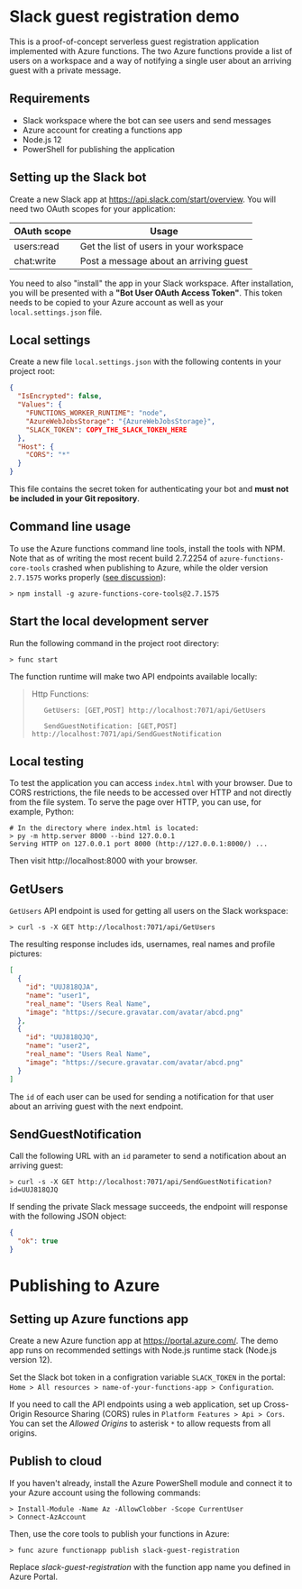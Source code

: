 # Slack guest registration demo

This is a proof-of-concept serverless guest registration application implemented with Azure functions. The two Azure functions provide a list of users on a workspace and a way of notifying a single user about an arriving guest with a private message.

<!-- temporarily suspended -->
<!-- A demo UI of the application can be viewed at: https://raw.githack.com/swd1tn002/slack-guest-registration/master/ -->

## Requirements

* Slack workspace where the bot can see users and send messages
* Azure account for creating a functions app
* Node.js 12
* PowerShell for publishing the application


## Setting up the Slack bot

Create a new Slack app at https://api.slack.com/start/overview. You will need two OAuth scopes for your application:

OAuth scope | Usage
------------|-------
users:read  | Get the list of users in your workspace
chat:write  | Post a message about an arriving guest

You need to also "install" the app in your Slack workspace. After installation, you will be presented with a **"Bot User OAuth Access Token"**. This token needs to be copied to your Azure account as well as your `local.settings.json` file.


## Local settings

Create a new file `local.settings.json` with the following contents in your project root:

```json
{
  "IsEncrypted": false,
  "Values": {
    "FUNCTIONS_WORKER_RUNTIME": "node",
    "AzureWebJobsStorage": "{AzureWebJobsStorage}",
    "SLACK_TOKEN": COPY_THE_SLACK_TOKEN_HERE
  },
  "Host": {
    "CORS": "*"
  }
}
```

This file contains the secret token for authenticating your bot and **must not be included in your Git repository**.


## Command line usage

To use the Azure functions command line tools, install the tools with NPM. Note that as of writing the most recent build 2.7.2254 of `azure-functions-core-tools` crashed when publishing to Azure, while the older version `2.7.1575` works properly ([see discussion](https://stackoverflow.com/a/60322244)):

```
> npm install -g azure-functions-core-tools@2.7.1575
```


## Start the local development server

Run the following command in the project root directory:

```
> func start
```

The function runtime will make two API endpoints available locally:

> Http Functions:
>
>        GetUsers: [GET,POST] http://localhost:7071/api/GetUsers
>
>        SendGuestNotification: [GET,POST] http://localhost:7071/api/SendGuestNotification


## Local testing

To test the application you can access `index.html` with your browser. Due to CORS restrictions, the file needs to be accessed over HTTP and not directly from the file system. To serve the page over HTTP, you can use, for example, Python:

    # In the directory where index.html is located:
    > py -m http.server 8000 --bind 127.0.0.1
    Serving HTTP on 127.0.0.1 port 8000 (http://127.0.0.1:8000/) ...

Then visit http://localhost:8000 with your browser.


## GetUsers

`GetUsers` API endpoint is used for getting all users on the Slack workspace:

```
> curl -s -X GET http://localhost:7071/api/GetUsers
```

The resulting response includes ids, usernames, real names and profile pictures:

```json
[
  {
    "id": "UUJ818QJA",
    "name": "user1",
    "real_name": "Users Real Name",
    "image": "https://secure.gravatar.com/avatar/abcd.png"
  },
  {
    "id": "UUJ818QJQ",
    "name": "user2",
    "real_name": "Users Real Name",
    "image": "https://secure.gravatar.com/avatar/abcd.png"
  }
]
```

The `id` of each user can be used for sending a notification for that user about an arriving guest with the next endpoint.

## SendGuestNotification

Call the following URL with an `id` parameter to send a notification about an arriving guest:

```
> curl -s -X GET http://localhost:7071/api/SendGuestNotification?id=UUJ818QJQ
```

If sending the private Slack message succeeds, the endpoint will response with the following JSON object:

```json
{
  "ok": true
}
```


# Publishing to Azure

## Setting up Azure functions app

Create a new Azure function app at https://portal.azure.com/. The demo app runs on recommended settings with Node.js runtime stack (Node.js version 12).

Set the Slack bot token in a configration variable `SLACK_TOKEN` in the portal: `Home > All resources > name-of-your-functions-app > Configuration`.

If you need to call the API endpoints using a web application, set up Cross-Origin Resource Sharing (CORS) rules in `Platform Features > Api > Cors`. You can set the *Allowed Origins* to asterisk `*` to allow requests from all origins.


## Publish to cloud

If you haven't already, install the Azure PowerShell module and connect it to your Azure account using the following commands:

```
> Install-Module -Name Az -AllowClobber -Scope CurrentUser
> Connect-AzAccount
```

Then, use the core tools to publish your functions in Azure:

```
> func azure functionapp publish slack-guest-registration
```

Replace *slack-guest-registration* with the function app name you defined in Azure Portal.
